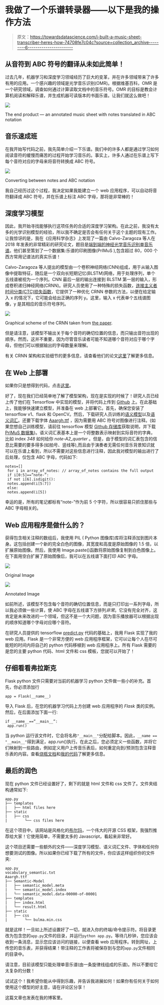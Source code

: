 # 我做了一个乐谱转录器——以下是我的操作方法

> 原文：<https://towardsdatascience.com/i-built-a-music-sheet-transcriber-heres-how-74708fe7c04c?source=collection_archive---------6----------------------->

## 从音符到 ABC 符号的翻译从未如此简单！

过去几年，机器学习和深度学习领域经历了巨大的变革，并在许多领域带来了许多有用的应用。一个感兴趣的领域是光学音乐识别(OMR)。根据维基百科，OMR 是一个研究领域，调查如何通过计算读取文档中的音乐符号。OMR 的目标是教会计算机阅读和解释乐谱，并生成机器可读版本的书面乐谱。让我们就这么做吧！

![](img/127c021ebdc668ae5a34c70b2a03d181.png)

The end product — an annotated music sheet with notes translated in ABC notation

## 音乐速成班

在我开始写代码之前，我先简单介绍一下乐谱。我们中的许多人都是通过学习如何阅读音符的缓慢而痛苦的过程开始学习音乐的。事实上，许多人通过在乐谱上写下每个音符对应的字母来将音符转换成 ABC 符号。

![](img/b11ef9e3760f0921011623e9c65570d1.png)

Converting between notes and ABC notation

我自己经历过这个过程，我决定如果我能建立一个 web 应用程序，可以自动将音符翻译成 ABC 符号，并在乐谱上标注 ABC 字母，那将是非常棒的！

## 深度学习模型

因此，我开始寻找能够执行这项任务的合适的深度学习架构。在此之前，我没有太多的光学识别模型的经验，所以我不确定是否会有任何关于这个主题的现有工作。让我惊讶的是，我在《应用科学杂志》上发现了一篇由 Calvo-Zaragoza 等人在 2018 年发表的非常精彩的研究论文，题目是[端到端的神经光学音乐识别单音乐谱](https://www.mdpi.com/2076-3417/8/4/606)。他们甚至策划了一个数据集:乐谱的印刷图像(PrIMuS ),包含超过 80，000 个西方常用记谱法的真实乐谱！

Calvo-Zaragoza 等人提出的模型由一个卷积神经网络(CNN)组成，用于从输入图像中提取特征，随后是一个双向长短期记忆(BLSTM)网络，用于处理序列，单个五线谱被视为一个序列。CNN 最后一层的输出连接到 BLSTM 第一层的输入，形成卷积递归神经网络(CRNN)。研究人员使用了一种特殊的损失函数，[连接主义者时间分类(CTC)损失函数](https://mediatum.ub.tum.de/doc/1292048/file.pdf)，它提供了一种优化 CRNN 参数的方法，以便在给定输入 x 的情况下，它可能会给出正确的序列 y。这里，输入 x 代表单个五线谱图像，y 是其相应的音乐符号序列。

![](img/11aaab6d5f796ca597cc905cbc6fcdd8.png)

Graphical scheme of the CRNN taken from [the paper](https://www.mdpi.com/2076-3417/8/4/606/htm).

但是请注意，该模型不输出关于每个音符的确切位置的信息，而只输出音符出现的顺序。然而，这并不重要，因为尽管音乐读者可能不知道哪个音符对应于哪个字母，但他们可以根据输出的字母数量来理解。

有关 CRNN 架构和实验细节的更多信息，请查看他们的论文[这里](https://www.mdpi.com/2076-3417/8/4/606/htm)了解更多信息。

## 在 Web 上部署

如果你只是想得到代码，点击[这里](https://github.com/liuhh02/web-omr)。

好了，现在我们已经简单地了解了模型架构，现在是实现的时候了！研究人员已经上传了他们在 Tensorflow 中实现的模型，并将代码上传到 [Github](https://github.com/calvozaragoza/tf-deep-omr) 上。在此基础上，我能够快速建立模型，并准备在 web 上部署它。首先，确保您安装了 tensorflow v1、flask 和 OpenCV。然后，下载研究人员训练的[语义模型](https://grfia.dlsi.ua.es/primus/models/PrIMuS/Semantic-Model.zip)以及[语义词汇](https://github.com/calvozaragoza/tf-deep-omr/blob/master/Data/vocabulary_semantic.txt)。还要下载字体 [Aaargh.ttf](https://www.fontsquirrel.com/fonts/aaargh) ，因为需要用 ABC 符号对图像进行注释。(如果您想自己训练模型，请前往 tensorflow 模型 [Github 存储库](https://github.com/calvozaragoza/tf-deep-omr)获取说明，并下载 [PrIMuS 数据集](https://grfia.dlsi.ua.es/primus/))。语义词汇表基本上是一个将整数表示映射到实际音符的字典，比如 index *348* 如何给你 *note-A2_quarter* 。但是，由于模型的词汇表包含的信息比需要的要多得多(如拍号、竖线等),而且由于演奏者无需任何音乐背景知识就可以在乐谱上看到，所以不需要对这些信息进行注释，因此我对模型的输出进行了后处理，仅包含 ABC 字母，代码如下:

```
notes=[]
 for i in array_of_notes: // array_of_notes contains the full output
 if i[0:5]==”note-”:
 if not i[6].isdigit():
 notes.append(i[5:7])
 else:
 notes.append(i[5])
```

幸运的是，所有的笔记都标有“note-”作为前 5 个字符，所以很容易只抓住那些与 ABC 字母相关的。

## Web 应用程序是做什么的？

获得包含相关注释的数组后，我使用 PIL ( Python 图像库)库将注释添加到图片本身。这包括创建一个新的完全白色的图像，其宽度和高度是原始图像的 1.5 倍，以扩展原始图像。然后，我使用 Image.paste()函数将原始图像复制到白色图像上。在下面用空白扩展了原始图像后，我可以在五线谱下面打印 ABC 字母。

![](img/5336fb9d3a85c81367f96a04262c5e43.png)

Original Image

![](img/127c021ebdc668ae5a34c70b2a03d181.png)

Annotated Image

如前所述，该模型不包含每个音符的确切位置信息，而是只打印出一系列字母，所以我必须做一些计算，使 ABC 字母在五线谱下方排列*非常*。它没有完全对齐，这肯定是未来改进的一个领域，但这不是一个大问题，因为音乐播放器可以根据出现的顺序知道哪个字母对应哪个音符。

在研究人员提供的 tensorflow [predict.py](https://github.com/calvozaragoza/tf-deep-omr/blob/master/ctc_predict.py) 代码的基础上，我用 Flask 实现了我的 web 应用。Flask 是一个非常方便的 web 应用程序框架，它可以让每个人在尽可能短的时间内将自己的 python 代码移植到 web 应用程序上。所有 Flask 需要的是您的主要 python 代码、html 文件和 css 模板，您就可以开始了！

## 仔细看看弗拉斯克

Flask python 文件只需要对当前的机器学习 python 文件做一些小的补充。首先，你必须添加行

```
app = Flask(__name__)
```

导入 Flask 后，在您的机器学习代码上方创建 web 应用程序的 *Flask* 类的实例。然后，在后面添加下面一行:

```
if __name__==”__main__”:
 app.run()
```

当 python 运行该文件时，它会将名称`"__main__"`分配给脚本。因此，`__name == "__main__"`得到满足，app.run()执行。在此之后，您必须定义一些函数，并将它们映射到一些路由，例如定义用户上传音乐表后，如何重定向到/预测包含注释音乐表的内容。查看[烧瓶文档](http://flask.palletsprojects.com/en/1.1.x/)和[我的代码](https://github.com/liuhh02/web-omr/blob/master/app.py)了解更多信息。

## 最后的润色

现在 python 文件已经设置好了，剩下的就是 html 文件和 css 文件了。文件夹结构通常如下:

```
app.py
├── templates
|   ├── html files here
├── static
|   ├── css
|        └── css files here
```

在这个项目中，该网站是风格化的[布尔玛](https://bulma.io/)，一个伟大的开源 CSS 框架，我强烈推荐给大家！它使用简单，不需要太多的 Javascript，看起来非常好。

这个项目还需要一些额外的文件——深度学习模型、语义词汇文件、字体和任何你想要测试的图像。所以如果你已经下载了所有的文件，你应该这样组织你的文件夹:

```
app.py
vocabulary_semantic.txt
Aaargh.ttf
├── Semantic-Model
|   ├── semantic_model.meta
|   └── semantic_model.index
|   └── semantic_model.data-00000-of-00001
├── templates
|   ├── index.html
|   └── result.html
├── static
|   ├── css
|        └── bulma.min.css
```

就是这样！一旦如上所述设置好了一切，就进入你的终端/命令提示符。将目录更改为包含您的`app.py`文件的目录，并运行`python app.py`。等待几秒钟，您应该会收到一条消息，显示您应该访问的链接，以便查看 web 应用程序。转到网址，上传您的音乐表，并获得结果！带注释的工作表将被保存到与您的`app.py`文件相同的目录中。

请注意，目前该模型只能处理单音乐谱(由一条旋律线组成的乐谱)。所以不要给它太复杂的分数！

试试这个！我希望你能从中得到乐趣，并告诉我进展如何！如果你有任何关于如何使用这个模型的好主意，请在评论区分享！

这篇文章也发表在我的博客里。